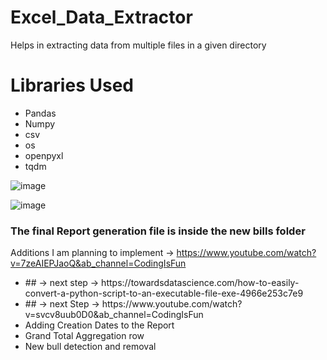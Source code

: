 # Excel_Data_Extractor
Helps in extracting data from multiple files in a given directory

<H1> Libraries Used </H1>
<ul>
  <li>Pandas</li>
  <li>Numpy</li>
  <li>csv</li>
  <li>os</li>
  <li>openpyxl</li>
  <li>tqdm</li>  
</ul>

![image](https://user-images.githubusercontent.com/40340633/187672638-794c24bf-03bd-4bd4-b3b8-5b48d38ff049.png)


![image](https://user-images.githubusercontent.com/40340633/187672432-cfc238d1-d924-4ec3-8852-617ec54b3b35.png)


<h3>The final Report generation file is inside the new bills folder</h3>

Additions I am planning to implement -> https://www.youtube.com/watch?v=7zeAIEPJaoQ&ab_channel=CodingIsFun

<ul>
  <li>## -> next step -> https://towardsdatascience.com/how-to-easily-convert-a-python-script-to-an-executable-file-exe-4966e253c7e9</li>
  <li>## -> next Step -> https://www.youtube.com/watch?v=svcv8uub0D0&ab_channel=CodingIsFun</li>
  <li>Adding Creation Dates to the Report</li>
  <li>Grand Total Aggregation row</li>
  <li>New bull detection and removal</li>
</ul>
